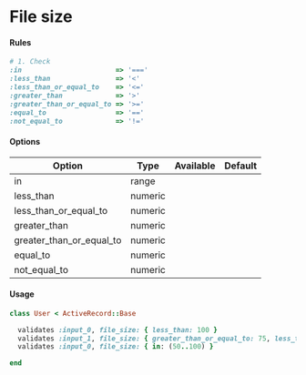 # File size

#### Rules

```ruby
# 1. Check
:in                       => '==='
:less_than                => '<'
:less_than_or_equal_to    => '<='
:greater_than             => '>'
:greater_than_or_equal_to => '>='
:equal_to                 => '=='
:not_equal_to             => '!='
```

#### Options

Option | Type | Available | Default
--- | --- | --- | ---
in | range | |
less_than | numeric | |
less_than_or_equal_to | numeric | |
greater_than | numeric | |
greater_than_or_equal_to | numeric | |
equal_to | numeric | |
not_equal_to | numeric | |

#### Usage

```ruby
class User < ActiveRecord::Base

  validates :input_0, file_size: { less_than: 100 }
  validates :input_1, file_size: { greater_than_or_equal_to: 75, less_than: 100 }
  validates :input_0, file_size: { in: (50..100) }

end
```
